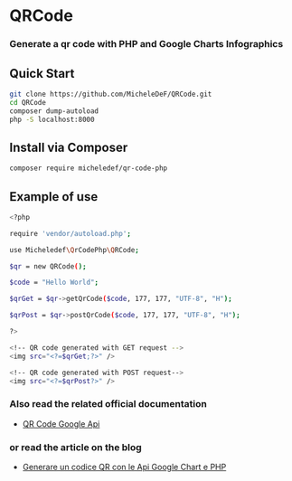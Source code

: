 # QRCode
### Generate a qr code with PHP and Google Charts Infographics


## Quick Start

```sh
git clone https://github.com/MicheleDeF/QRCode.git
cd QRCode
composer dump-autoload
php -S localhost:8000
```

## Install via Composer
```sh
composer require micheledef/qr-code-php
```

## Example of use

```sh
<?php

require 'vendor/autoload.php';

use Micheledef\QrCodePhp\QRCode;

$qr = new QRCode();

$code = "Hello World";

$qrGet = $qr->getQrCode($code, 177, 177, "UTF-8", "H");

$qrPost = $qr->postQrCode($code, 177, 177, "UTF-8", "H");

?>

<!-- QR code generated with GET request -->
<img src="<?=$qrGet;?>" />

<!-- QR code generated with POST request-->
<img src="<?=$qrPost?>" />
```

### Also read the related official documentation
- [QR Code Google Api][df1]

### or read the article on the blog
- [Generare un codice QR con le Api Google Chart e PHP][df2]

[df1]: <https://developers.google.com/chart/infographics/docs/qr_codes>
[df2]: <https://www.ilblogdiunprogrammatore.it/28273-generare-un-codice-qr-con-le-api-google-chart-e-php.html>
